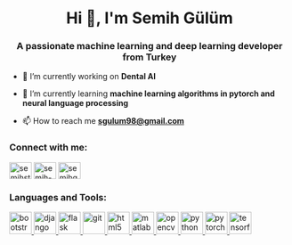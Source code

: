 <h1 align="center">Hi 👋, I'm Semih Gülüm</h1>
<h3 align="center">A passionate machine learning and deep learning developer from Turkey</h3>

- 🔭 I’m currently working on **Dental AI**

- 🌱 I’m currently learning **machine learning algorithms in pytorch and neural language processing**

- 📫 How to reach me **sgulum98@gmail.com**

<h3 align="left">Connect with me:</h3>
<p align="left">
<a href="https://twitter.com/semihstp" target="blank"><img align="center" src="https://cdn.jsdelivr.net/npm/simple-icons@3.0.1/icons/twitter.svg" alt="semihstp" height="30" width="40" /></a>
<a href="https://linkedin.com/in/semih-gulum" target="blank"><img align="center" src="https://cdn.jsdelivr.net/npm/simple-icons@3.0.1/icons/linkedin.svg" alt="semih-gulum" height="30" width="40" /></a>
<a href="https://instagram.com/semihgulum" target="blank"><img align="center" src="https://cdn.jsdelivr.net/npm/simple-icons@3.0.1/icons/instagram.svg" alt="semihgulum" height="30" width="40" /></a>
</p>

<h3 align="left">Languages and Tools:</h3>
<p align="left"> <a href="https://getbootstrap.com" target="_blank"> <img src="https://devicons.github.io/devicon/devicon.git/icons/bootstrap/bootstrap-plain.svg" alt="bootstrap" width="40" height="40"/> </a> <a href="https://www.djangoproject.com/" target="_blank"> <img src="https://devicons.github.io/devicon/devicon.git/icons/django/django-original.svg" alt="django" width="40" height="40"/> </a> <a href="https://flask.palletsprojects.com/" target="_blank"> <img src="https://www.vectorlogo.zone/logos/pocoo_flask/pocoo_flask-icon.svg" alt="flask" width="40" height="40"/> </a> <a href="https://git-scm.com/" target="_blank"> <img src="https://www.vectorlogo.zone/logos/git-scm/git-scm-icon.svg" alt="git" width="40" height="40"/> </a> <a href="https://www.w3.org/html/" target="_blank"> <img src="https://devicons.github.io/devicon/devicon.git/icons/html5/html5-original-wordmark.svg" alt="html5" width="40" height="40"/> </a> <a href="https://www.mathworks.com/" target="_blank"> <img src="https://raw.githubusercontent.com/simple-icons/simple-icons/master/icons/mathworks.svg" alt="matlab" width="40" height="40"/> </a> <a href="https://opencv.org/" target="_blank"> <img src="https://www.vectorlogo.zone/logos/opencv/opencv-icon.svg" alt="opencv" width="40" height="40"/> </a> <a href="https://www.python.org" target="_blank"> <img src="https://devicons.github.io/devicon/devicon.git/icons/python/python-original.svg" alt="python" width="40" height="40"/> </a> <a href="https://pytorch.org/" target="_blank"> <img src="https://www.vectorlogo.zone/logos/pytorch/pytorch-icon.svg" alt="pytorch" width="40" height="40"/> </a> <a href="https://www.tensorflow.org" target="_blank"> <img src="https://www.vectorlogo.zone/logos/tensorflow/tensorflow-icon.svg" alt="tensorflow" width="40" height="40"/> </a> </p>

